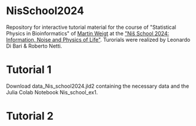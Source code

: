 # NisSchool2024
Repository for interactive tutorial material for the course of "Statistical Physics in Bioinformatics" of [Martin Weigt](https://sites.google.com/site/martinweigt/home?authuser=0) at the ["Niš School 2024: Information, Noise and Physics of Life"](https://indico.ictp.it/event/10484).  Turorials were realized by Leonardo Di Bari &amp; Roberto Netti.

# Tutorial 1

Download data_Nis_school2024.jld2 containing the necessary data and the Julia Colab Notebook Nis_school_ex1.


# Tutorial 2
